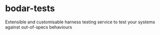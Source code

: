 # bodar-tests
Extensible and customisable harness testing service to test your systems against out-of-specs behaviours

